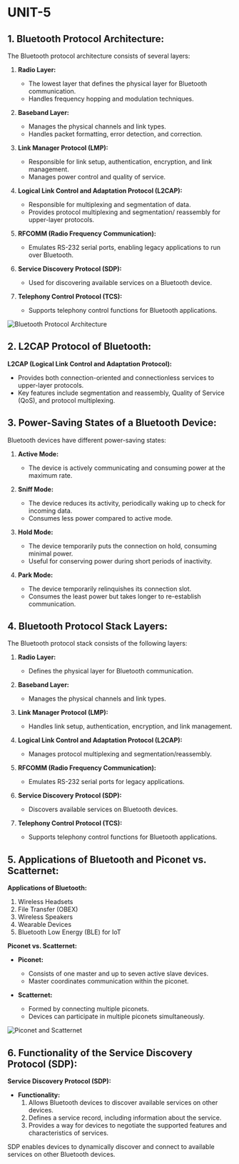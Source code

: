 # UNIT-5

## 1. Bluetooth Protocol Architecture:

The Bluetooth protocol architecture consists of several layers:

1. **Radio Layer:**
   - The lowest layer that defines the physical layer for Bluetooth communication.
   - Handles frequency hopping and modulation techniques.

2. **Baseband Layer:**
   - Manages the physical channels and link types.
   - Handles packet formatting, error detection, and correction.

3. **Link Manager Protocol (LMP):**
   - Responsible for link setup, authentication, encryption, and link management.
   - Manages power control and quality of service.

4. **Logical Link Control and Adaptation Protocol (L2CAP):**
   - Responsible for multiplexing and segmentation of data.
   - Provides protocol multiplexing and segmentation/ reassembly for upper-layer protocols.

5. **RFCOMM (Radio Frequency Communication):**
   - Emulates RS-232 serial ports, enabling legacy applications to run over Bluetooth.

6. **Service Discovery Protocol (SDP):**
   - Used for discovering available services on a Bluetooth device.

7. **Telephony Control Protocol (TCS):**
   - Supports telephony control functions for Bluetooth applications.

![Bluetooth Protocol Architecture](https://i.imgur.com/GwW37VC.png)

## 2. L2CAP Protocol of Bluetooth:

**L2CAP (Logical Link Control and Adaptation Protocol):**

- Provides both connection-oriented and connectionless services to upper-layer protocols.
- Key features include segmentation and reassembly, Quality of Service (QoS), and protocol multiplexing.

## 3. Power-Saving States of a Bluetooth Device:

Bluetooth devices have different power-saving states:

1. **Active Mode:**
   - The device is actively communicating and consuming power at the maximum rate.

2. **Sniff Mode:**
   - The device reduces its activity, periodically waking up to check for incoming data.
   - Consumes less power compared to active mode.

3. **Hold Mode:**
   - The device temporarily puts the connection on hold, consuming minimal power.
   - Useful for conserving power during short periods of inactivity.

4. **Park Mode:**
   - The device temporarily relinquishes its connection slot.
   - Consumes the least power but takes longer to re-establish communication.

## 4. Bluetooth Protocol Stack Layers:

The Bluetooth protocol stack consists of the following layers:

1. **Radio Layer:**
   - Defines the physical layer for Bluetooth communication.

2. **Baseband Layer:**
   - Manages the physical channels and link types.

3. **Link Manager Protocol (LMP):**
   - Handles link setup, authentication, encryption, and link management.

4. **Logical Link Control and Adaptation Protocol (L2CAP):**
   - Manages protocol multiplexing and segmentation/reassembly.

5. **RFCOMM (Radio Frequency Communication):**
   - Emulates RS-232 serial ports for legacy applications.

6. **Service Discovery Protocol (SDP):**
   - Discovers available services on Bluetooth devices.

7. **Telephony Control Protocol (TCS):**
   - Supports telephony control functions for Bluetooth applications.

## 5. Applications of Bluetooth and Piconet vs. Scatternet:

**Applications of Bluetooth:**
1. Wireless Headsets
2. File Transfer (OBEX)
3. Wireless Speakers
4. Wearable Devices
5. Bluetooth Low Energy (BLE) for IoT

**Piconet vs. Scatternet:**

- **Piconet:**
  - Consists of one master and up to seven active slave devices.
  - Master coordinates communication within the piconet.

- **Scatternet:**
  - Formed by connecting multiple piconets.
  - Devices can participate in multiple piconets simultaneously.

![Piconet and Scatternet](https://i.imgur.com/5se5eRE.png)

## 6. Functionality of the Service Discovery Protocol (SDP):

**Service Discovery Protocol (SDP):**

- **Functionality:**
  1. Allows Bluetooth devices to discover available services on other devices.
  2. Defines a service record, including information about the service.
  3. Provides a way for devices to negotiate the supported features and characteristics of services.

SDP enables devices to dynamically discover and connect to available services on other Bluetooth devices.
